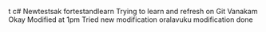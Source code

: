 t c# Newtestsak
fortestandlearn
Trying to learn and refresh on Git
Vanakam
Okay
Modified at 1pm
Tried new modification
oralavuku modification done
